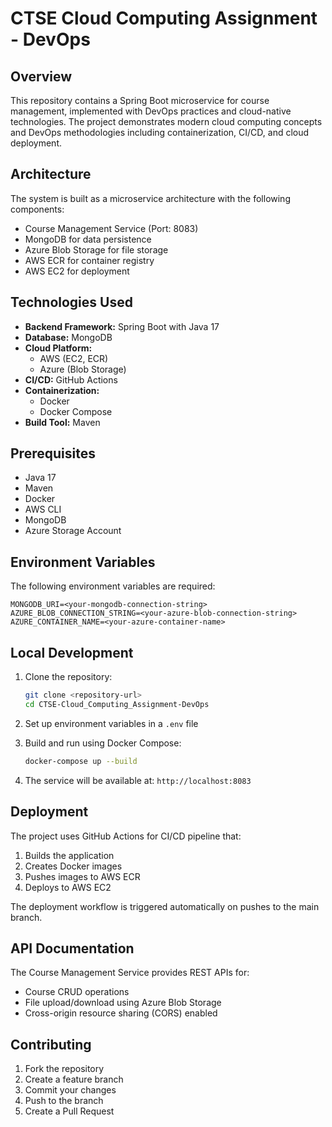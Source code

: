 # CTSE Cloud Computing Assignment - DevOps

## Overview
This repository contains a Spring Boot microservice for course management, implemented with DevOps practices and cloud-native technologies. The project demonstrates modern cloud computing concepts and DevOps methodologies including containerization, CI/CD, and cloud deployment.

## Architecture
The system is built as a microservice architecture with the following components:
- Course Management Service (Port: 8083)
- MongoDB for data persistence
- Azure Blob Storage for file storage
- AWS ECR for container registry
- AWS EC2 for deployment


## Technologies Used
- **Backend Framework:** Spring Boot with Java 17
- **Database:** MongoDB
- **Cloud Platform:** 
  - AWS (EC2, ECR)
  - Azure (Blob Storage)
- **CI/CD:** GitHub Actions
- **Containerization:** 
  - Docker
  - Docker Compose
- **Build Tool:** Maven

## Prerequisites
- Java 17
- Maven
- Docker
- AWS CLI
- MongoDB
- Azure Storage Account


## Environment Variables
The following environment variables are required:
```
MONGODB_URI=<your-mongodb-connection-string>
AZURE_BLOB_CONNECTION_STRING=<your-azure-blob-connection-string>
AZURE_CONTAINER_NAME=<your-azure-container-name>
```

## Local Development
1. Clone the repository:
   ```bash
   git clone <repository-url>
   cd CTSE-Cloud_Computing_Assignment-DevOps
   ```

2. Set up environment variables in a `.env` file

3. Build and run using Docker Compose:
   ```bash
   docker-compose up --build
   ```

4. The service will be available at: `http://localhost:8083`

## Deployment
The project uses GitHub Actions for CI/CD pipeline that:
1. Builds the application
2. Creates Docker images
3. Pushes images to AWS ECR
4. Deploys to AWS EC2

The deployment workflow is triggered automatically on pushes to the main branch.

## API Documentation
The Course Management Service provides REST APIs for:
- Course CRUD operations
- File upload/download using Azure Blob Storage
- Cross-origin resource sharing (CORS) enabled

## Contributing
1. Fork the repository
2. Create a feature branch
3. Commit your changes
4. Push to the branch
5. Create a Pull Request